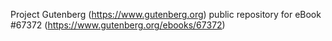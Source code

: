 Project Gutenberg (https://www.gutenberg.org) public repository for
eBook #67372 (https://www.gutenberg.org/ebooks/67372)
